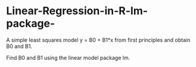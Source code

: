# Linear-Regression-in-R-lm-package-


A simple least squares model y = B0 + B1*x from first principles and
obtain B0 and B1.

Find B0 and B1 using the linear model package lm.
